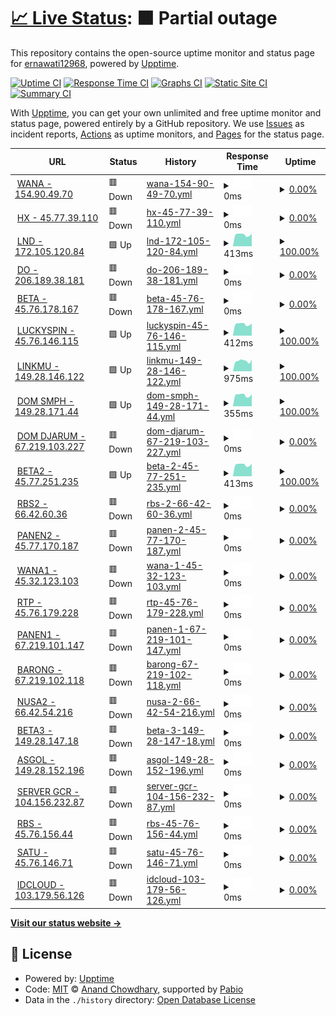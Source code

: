 # [📈 Live Status](https://page.ezshopnet.com.hk): <!--live status--> **🟧 Partial outage**

This repository contains the open-source uptime monitor and status page for [ernawati12968](https://page.ezshopnet.com.hk), powered by [Upptime](https://github.com/upptime/upptime).

[![Uptime CI](https://github.com/ernawati12968/uptime/workflows/Uptime%20CI/badge.svg)](https://github.com/ernawati12968/uptime/actions?query=workflow%3A%22Uptime+CI%22)
[![Response Time CI](https://github.com/ernawati12968/uptime/workflows/Response%20Time%20CI/badge.svg)](https://github.com/ernawati12968/uptime/actions?query=workflow%3A%22Response+Time+CI%22)
[![Graphs CI](https://github.com/ernawati12968/uptime/workflows/Graphs%20CI/badge.svg)](https://github.com/ernawati12968/uptime/actions?query=workflow%3A%22Graphs+CI%22)
[![Static Site CI](https://github.com/ernawati12968/uptime/workflows/Static%20Site%20CI/badge.svg)](https://github.com/ernawati12968/uptime/actions?query=workflow%3A%22Static+Site+CI%22)
[![Summary CI](https://github.com/ernawati12968/uptime/workflows/Summary%20CI/badge.svg)](https://github.com/ernawati12968/uptime/actions?query=workflow%3A%22Summary+CI%22)

With [Upptime](https://upptime.js.org), you can get your own unlimited and free uptime monitor and status page, powered entirely by a GitHub repository. We use [Issues](https://github.com/ernawati12968/uptime/issues) as incident reports, [Actions](https://github.com/ernawati12968/uptime/actions) as uptime monitors, and [Pages](https://page.ezshopnet.com.hk) for the status page.

<!--start: status pages-->
<!-- This summary is generated by Upptime (https://github.com/upptime/upptime) -->
<!-- Do not edit this manually, your changes will be overwritten -->
<!-- prettier-ignore -->
| URL | Status | History | Response Time | Uptime |
| --- | ------ | ------- | ------------- | ------ |
| <img alt="" src="https://icons.duckduckgo.com/ip3/154.90.49.70.ico" height="13"> [WANA - 154.90.49.70](https://154.90.49.70) | 🟥 Down | [wana-154-90-49-70.yml](https://github.com/ernawati12968/uptime/commits/HEAD/history/wana-154-90-49-70.yml) | <details><summary><img alt="Response time graph" src="./graphs/wana-154-90-49-70/response-time-week.png" height="20"> 0ms</summary><br><a href="https://check.ezshopnet.com.hk/history/wana-154-90-49-70"><img alt="Response time 0" src="https://img.shields.io/endpoint?url=https%3A%2F%2Fraw.githubusercontent.com%2Fernawati12968%2Fuptime%2FHEAD%2Fapi%2Fwana-154-90-49-70%2Fresponse-time.json"></a><br><a href="https://check.ezshopnet.com.hk/history/wana-154-90-49-70"><img alt="24-hour response time 0" src="https://img.shields.io/endpoint?url=https%3A%2F%2Fraw.githubusercontent.com%2Fernawati12968%2Fuptime%2FHEAD%2Fapi%2Fwana-154-90-49-70%2Fresponse-time-day.json"></a><br><a href="https://check.ezshopnet.com.hk/history/wana-154-90-49-70"><img alt="7-day response time 0" src="https://img.shields.io/endpoint?url=https%3A%2F%2Fraw.githubusercontent.com%2Fernawati12968%2Fuptime%2FHEAD%2Fapi%2Fwana-154-90-49-70%2Fresponse-time-week.json"></a><br><a href="https://check.ezshopnet.com.hk/history/wana-154-90-49-70"><img alt="30-day response time 0" src="https://img.shields.io/endpoint?url=https%3A%2F%2Fraw.githubusercontent.com%2Fernawati12968%2Fuptime%2FHEAD%2Fapi%2Fwana-154-90-49-70%2Fresponse-time-month.json"></a><br><a href="https://check.ezshopnet.com.hk/history/wana-154-90-49-70"><img alt="1-year response time 0" src="https://img.shields.io/endpoint?url=https%3A%2F%2Fraw.githubusercontent.com%2Fernawati12968%2Fuptime%2FHEAD%2Fapi%2Fwana-154-90-49-70%2Fresponse-time-year.json"></a></details> | <details><summary><a href="https://check.ezshopnet.com.hk/history/wana-154-90-49-70">0.00%</a></summary><a href="https://check.ezshopnet.com.hk/history/wana-154-90-49-70"><img alt="All-time uptime 0.00%" src="https://img.shields.io/endpoint?url=https%3A%2F%2Fraw.githubusercontent.com%2Fernawati12968%2Fuptime%2FHEAD%2Fapi%2Fwana-154-90-49-70%2Fuptime.json"></a><br><a href="https://check.ezshopnet.com.hk/history/wana-154-90-49-70"><img alt="24-hour uptime 0.00%" src="https://img.shields.io/endpoint?url=https%3A%2F%2Fraw.githubusercontent.com%2Fernawati12968%2Fuptime%2FHEAD%2Fapi%2Fwana-154-90-49-70%2Fuptime-day.json"></a><br><a href="https://check.ezshopnet.com.hk/history/wana-154-90-49-70"><img alt="7-day uptime 0.00%" src="https://img.shields.io/endpoint?url=https%3A%2F%2Fraw.githubusercontent.com%2Fernawati12968%2Fuptime%2FHEAD%2Fapi%2Fwana-154-90-49-70%2Fuptime-week.json"></a><br><a href="https://check.ezshopnet.com.hk/history/wana-154-90-49-70"><img alt="30-day uptime 0.00%" src="https://img.shields.io/endpoint?url=https%3A%2F%2Fraw.githubusercontent.com%2Fernawati12968%2Fuptime%2FHEAD%2Fapi%2Fwana-154-90-49-70%2Fuptime-month.json"></a><br><a href="https://check.ezshopnet.com.hk/history/wana-154-90-49-70"><img alt="1-year uptime 0.00%" src="https://img.shields.io/endpoint?url=https%3A%2F%2Fraw.githubusercontent.com%2Fernawati12968%2Fuptime%2FHEAD%2Fapi%2Fwana-154-90-49-70%2Fuptime-year.json"></a></details>
| <img alt="" src="https://icons.duckduckgo.com/ip3/45.77.39.110.ico" height="13"> [HX - 45.77.39.110](https://45.77.39.110) | 🟥 Down | [hx-45-77-39-110.yml](https://github.com/ernawati12968/uptime/commits/HEAD/history/hx-45-77-39-110.yml) | <details><summary><img alt="Response time graph" src="./graphs/hx-45-77-39-110/response-time-week.png" height="20"> 0ms</summary><br><a href="https://check.ezshopnet.com.hk/history/hx-45-77-39-110"><img alt="Response time 0" src="https://img.shields.io/endpoint?url=https%3A%2F%2Fraw.githubusercontent.com%2Fernawati12968%2Fuptime%2FHEAD%2Fapi%2Fhx-45-77-39-110%2Fresponse-time.json"></a><br><a href="https://check.ezshopnet.com.hk/history/hx-45-77-39-110"><img alt="24-hour response time 0" src="https://img.shields.io/endpoint?url=https%3A%2F%2Fraw.githubusercontent.com%2Fernawati12968%2Fuptime%2FHEAD%2Fapi%2Fhx-45-77-39-110%2Fresponse-time-day.json"></a><br><a href="https://check.ezshopnet.com.hk/history/hx-45-77-39-110"><img alt="7-day response time 0" src="https://img.shields.io/endpoint?url=https%3A%2F%2Fraw.githubusercontent.com%2Fernawati12968%2Fuptime%2FHEAD%2Fapi%2Fhx-45-77-39-110%2Fresponse-time-week.json"></a><br><a href="https://check.ezshopnet.com.hk/history/hx-45-77-39-110"><img alt="30-day response time 0" src="https://img.shields.io/endpoint?url=https%3A%2F%2Fraw.githubusercontent.com%2Fernawati12968%2Fuptime%2FHEAD%2Fapi%2Fhx-45-77-39-110%2Fresponse-time-month.json"></a><br><a href="https://check.ezshopnet.com.hk/history/hx-45-77-39-110"><img alt="1-year response time 0" src="https://img.shields.io/endpoint?url=https%3A%2F%2Fraw.githubusercontent.com%2Fernawati12968%2Fuptime%2FHEAD%2Fapi%2Fhx-45-77-39-110%2Fresponse-time-year.json"></a></details> | <details><summary><a href="https://check.ezshopnet.com.hk/history/hx-45-77-39-110">0.00%</a></summary><a href="https://check.ezshopnet.com.hk/history/hx-45-77-39-110"><img alt="All-time uptime 0.00%" src="https://img.shields.io/endpoint?url=https%3A%2F%2Fraw.githubusercontent.com%2Fernawati12968%2Fuptime%2FHEAD%2Fapi%2Fhx-45-77-39-110%2Fuptime.json"></a><br><a href="https://check.ezshopnet.com.hk/history/hx-45-77-39-110"><img alt="24-hour uptime 0.00%" src="https://img.shields.io/endpoint?url=https%3A%2F%2Fraw.githubusercontent.com%2Fernawati12968%2Fuptime%2FHEAD%2Fapi%2Fhx-45-77-39-110%2Fuptime-day.json"></a><br><a href="https://check.ezshopnet.com.hk/history/hx-45-77-39-110"><img alt="7-day uptime 0.00%" src="https://img.shields.io/endpoint?url=https%3A%2F%2Fraw.githubusercontent.com%2Fernawati12968%2Fuptime%2FHEAD%2Fapi%2Fhx-45-77-39-110%2Fuptime-week.json"></a><br><a href="https://check.ezshopnet.com.hk/history/hx-45-77-39-110"><img alt="30-day uptime 0.00%" src="https://img.shields.io/endpoint?url=https%3A%2F%2Fraw.githubusercontent.com%2Fernawati12968%2Fuptime%2FHEAD%2Fapi%2Fhx-45-77-39-110%2Fuptime-month.json"></a><br><a href="https://check.ezshopnet.com.hk/history/hx-45-77-39-110"><img alt="1-year uptime 0.00%" src="https://img.shields.io/endpoint?url=https%3A%2F%2Fraw.githubusercontent.com%2Fernawati12968%2Fuptime%2FHEAD%2Fapi%2Fhx-45-77-39-110%2Fuptime-year.json"></a></details>
| <img alt="" src="https://icons.duckduckgo.com/ip3/172.105.120.84.ico" height="13"> [LND - 172.105.120.84](http://172.105.120.84) | 🟩 Up | [lnd-172-105-120-84.yml](https://github.com/ernawati12968/uptime/commits/HEAD/history/lnd-172-105-120-84.yml) | <details><summary><img alt="Response time graph" src="./graphs/lnd-172-105-120-84/response-time-week.png" height="20"> 413ms</summary><br><a href="https://check.ezshopnet.com.hk/history/lnd-172-105-120-84"><img alt="Response time 403" src="https://img.shields.io/endpoint?url=https%3A%2F%2Fraw.githubusercontent.com%2Fernawati12968%2Fuptime%2FHEAD%2Fapi%2Flnd-172-105-120-84%2Fresponse-time.json"></a><br><a href="https://check.ezshopnet.com.hk/history/lnd-172-105-120-84"><img alt="24-hour response time 445" src="https://img.shields.io/endpoint?url=https%3A%2F%2Fraw.githubusercontent.com%2Fernawati12968%2Fuptime%2FHEAD%2Fapi%2Flnd-172-105-120-84%2Fresponse-time-day.json"></a><br><a href="https://check.ezshopnet.com.hk/history/lnd-172-105-120-84"><img alt="7-day response time 413" src="https://img.shields.io/endpoint?url=https%3A%2F%2Fraw.githubusercontent.com%2Fernawati12968%2Fuptime%2FHEAD%2Fapi%2Flnd-172-105-120-84%2Fresponse-time-week.json"></a><br><a href="https://check.ezshopnet.com.hk/history/lnd-172-105-120-84"><img alt="30-day response time 403" src="https://img.shields.io/endpoint?url=https%3A%2F%2Fraw.githubusercontent.com%2Fernawati12968%2Fuptime%2FHEAD%2Fapi%2Flnd-172-105-120-84%2Fresponse-time-month.json"></a><br><a href="https://check.ezshopnet.com.hk/history/lnd-172-105-120-84"><img alt="1-year response time 403" src="https://img.shields.io/endpoint?url=https%3A%2F%2Fraw.githubusercontent.com%2Fernawati12968%2Fuptime%2FHEAD%2Fapi%2Flnd-172-105-120-84%2Fresponse-time-year.json"></a></details> | <details><summary><a href="https://check.ezshopnet.com.hk/history/lnd-172-105-120-84">100.00%</a></summary><a href="https://check.ezshopnet.com.hk/history/lnd-172-105-120-84"><img alt="All-time uptime 100.00%" src="https://img.shields.io/endpoint?url=https%3A%2F%2Fraw.githubusercontent.com%2Fernawati12968%2Fuptime%2FHEAD%2Fapi%2Flnd-172-105-120-84%2Fuptime.json"></a><br><a href="https://check.ezshopnet.com.hk/history/lnd-172-105-120-84"><img alt="24-hour uptime 100.00%" src="https://img.shields.io/endpoint?url=https%3A%2F%2Fraw.githubusercontent.com%2Fernawati12968%2Fuptime%2FHEAD%2Fapi%2Flnd-172-105-120-84%2Fuptime-day.json"></a><br><a href="https://check.ezshopnet.com.hk/history/lnd-172-105-120-84"><img alt="7-day uptime 100.00%" src="https://img.shields.io/endpoint?url=https%3A%2F%2Fraw.githubusercontent.com%2Fernawati12968%2Fuptime%2FHEAD%2Fapi%2Flnd-172-105-120-84%2Fuptime-week.json"></a><br><a href="https://check.ezshopnet.com.hk/history/lnd-172-105-120-84"><img alt="30-day uptime 100.00%" src="https://img.shields.io/endpoint?url=https%3A%2F%2Fraw.githubusercontent.com%2Fernawati12968%2Fuptime%2FHEAD%2Fapi%2Flnd-172-105-120-84%2Fuptime-month.json"></a><br><a href="https://check.ezshopnet.com.hk/history/lnd-172-105-120-84"><img alt="1-year uptime 100.00%" src="https://img.shields.io/endpoint?url=https%3A%2F%2Fraw.githubusercontent.com%2Fernawati12968%2Fuptime%2FHEAD%2Fapi%2Flnd-172-105-120-84%2Fuptime-year.json"></a></details>
| <img alt="" src="https://icons.duckduckgo.com/ip3/206.189.38.181.ico" height="13"> [DO - 206.189.38.181](http://206.189.38.181) | 🟥 Down | [do-206-189-38-181.yml](https://github.com/ernawati12968/uptime/commits/HEAD/history/do-206-189-38-181.yml) | <details><summary><img alt="Response time graph" src="./graphs/do-206-189-38-181/response-time-week.png" height="20"> 0ms</summary><br><a href="https://check.ezshopnet.com.hk/history/do-206-189-38-181"><img alt="Response time 0" src="https://img.shields.io/endpoint?url=https%3A%2F%2Fraw.githubusercontent.com%2Fernawati12968%2Fuptime%2FHEAD%2Fapi%2Fdo-206-189-38-181%2Fresponse-time.json"></a><br><a href="https://check.ezshopnet.com.hk/history/do-206-189-38-181"><img alt="24-hour response time 0" src="https://img.shields.io/endpoint?url=https%3A%2F%2Fraw.githubusercontent.com%2Fernawati12968%2Fuptime%2FHEAD%2Fapi%2Fdo-206-189-38-181%2Fresponse-time-day.json"></a><br><a href="https://check.ezshopnet.com.hk/history/do-206-189-38-181"><img alt="7-day response time 0" src="https://img.shields.io/endpoint?url=https%3A%2F%2Fraw.githubusercontent.com%2Fernawati12968%2Fuptime%2FHEAD%2Fapi%2Fdo-206-189-38-181%2Fresponse-time-week.json"></a><br><a href="https://check.ezshopnet.com.hk/history/do-206-189-38-181"><img alt="30-day response time 0" src="https://img.shields.io/endpoint?url=https%3A%2F%2Fraw.githubusercontent.com%2Fernawati12968%2Fuptime%2FHEAD%2Fapi%2Fdo-206-189-38-181%2Fresponse-time-month.json"></a><br><a href="https://check.ezshopnet.com.hk/history/do-206-189-38-181"><img alt="1-year response time 0" src="https://img.shields.io/endpoint?url=https%3A%2F%2Fraw.githubusercontent.com%2Fernawati12968%2Fuptime%2FHEAD%2Fapi%2Fdo-206-189-38-181%2Fresponse-time-year.json"></a></details> | <details><summary><a href="https://check.ezshopnet.com.hk/history/do-206-189-38-181">0.00%</a></summary><a href="https://check.ezshopnet.com.hk/history/do-206-189-38-181"><img alt="All-time uptime 0.00%" src="https://img.shields.io/endpoint?url=https%3A%2F%2Fraw.githubusercontent.com%2Fernawati12968%2Fuptime%2FHEAD%2Fapi%2Fdo-206-189-38-181%2Fuptime.json"></a><br><a href="https://check.ezshopnet.com.hk/history/do-206-189-38-181"><img alt="24-hour uptime 0.00%" src="https://img.shields.io/endpoint?url=https%3A%2F%2Fraw.githubusercontent.com%2Fernawati12968%2Fuptime%2FHEAD%2Fapi%2Fdo-206-189-38-181%2Fuptime-day.json"></a><br><a href="https://check.ezshopnet.com.hk/history/do-206-189-38-181"><img alt="7-day uptime 0.00%" src="https://img.shields.io/endpoint?url=https%3A%2F%2Fraw.githubusercontent.com%2Fernawati12968%2Fuptime%2FHEAD%2Fapi%2Fdo-206-189-38-181%2Fuptime-week.json"></a><br><a href="https://check.ezshopnet.com.hk/history/do-206-189-38-181"><img alt="30-day uptime 0.00%" src="https://img.shields.io/endpoint?url=https%3A%2F%2Fraw.githubusercontent.com%2Fernawati12968%2Fuptime%2FHEAD%2Fapi%2Fdo-206-189-38-181%2Fuptime-month.json"></a><br><a href="https://check.ezshopnet.com.hk/history/do-206-189-38-181"><img alt="1-year uptime 0.00%" src="https://img.shields.io/endpoint?url=https%3A%2F%2Fraw.githubusercontent.com%2Fernawati12968%2Fuptime%2FHEAD%2Fapi%2Fdo-206-189-38-181%2Fuptime-year.json"></a></details>
| <img alt="" src="https://icons.duckduckgo.com/ip3/45.76.178.167.ico" height="13"> [BETA - 45.76.178.167](https://45.76.178.167) | 🟥 Down | [beta-45-76-178-167.yml](https://github.com/ernawati12968/uptime/commits/HEAD/history/beta-45-76-178-167.yml) | <details><summary><img alt="Response time graph" src="./graphs/beta-45-76-178-167/response-time-week.png" height="20"> 0ms</summary><br><a href="https://check.ezshopnet.com.hk/history/beta-45-76-178-167"><img alt="Response time 0" src="https://img.shields.io/endpoint?url=https%3A%2F%2Fraw.githubusercontent.com%2Fernawati12968%2Fuptime%2FHEAD%2Fapi%2Fbeta-45-76-178-167%2Fresponse-time.json"></a><br><a href="https://check.ezshopnet.com.hk/history/beta-45-76-178-167"><img alt="24-hour response time 0" src="https://img.shields.io/endpoint?url=https%3A%2F%2Fraw.githubusercontent.com%2Fernawati12968%2Fuptime%2FHEAD%2Fapi%2Fbeta-45-76-178-167%2Fresponse-time-day.json"></a><br><a href="https://check.ezshopnet.com.hk/history/beta-45-76-178-167"><img alt="7-day response time 0" src="https://img.shields.io/endpoint?url=https%3A%2F%2Fraw.githubusercontent.com%2Fernawati12968%2Fuptime%2FHEAD%2Fapi%2Fbeta-45-76-178-167%2Fresponse-time-week.json"></a><br><a href="https://check.ezshopnet.com.hk/history/beta-45-76-178-167"><img alt="30-day response time 0" src="https://img.shields.io/endpoint?url=https%3A%2F%2Fraw.githubusercontent.com%2Fernawati12968%2Fuptime%2FHEAD%2Fapi%2Fbeta-45-76-178-167%2Fresponse-time-month.json"></a><br><a href="https://check.ezshopnet.com.hk/history/beta-45-76-178-167"><img alt="1-year response time 0" src="https://img.shields.io/endpoint?url=https%3A%2F%2Fraw.githubusercontent.com%2Fernawati12968%2Fuptime%2FHEAD%2Fapi%2Fbeta-45-76-178-167%2Fresponse-time-year.json"></a></details> | <details><summary><a href="https://check.ezshopnet.com.hk/history/beta-45-76-178-167">0.00%</a></summary><a href="https://check.ezshopnet.com.hk/history/beta-45-76-178-167"><img alt="All-time uptime 0.00%" src="https://img.shields.io/endpoint?url=https%3A%2F%2Fraw.githubusercontent.com%2Fernawati12968%2Fuptime%2FHEAD%2Fapi%2Fbeta-45-76-178-167%2Fuptime.json"></a><br><a href="https://check.ezshopnet.com.hk/history/beta-45-76-178-167"><img alt="24-hour uptime 0.00%" src="https://img.shields.io/endpoint?url=https%3A%2F%2Fraw.githubusercontent.com%2Fernawati12968%2Fuptime%2FHEAD%2Fapi%2Fbeta-45-76-178-167%2Fuptime-day.json"></a><br><a href="https://check.ezshopnet.com.hk/history/beta-45-76-178-167"><img alt="7-day uptime 0.00%" src="https://img.shields.io/endpoint?url=https%3A%2F%2Fraw.githubusercontent.com%2Fernawati12968%2Fuptime%2FHEAD%2Fapi%2Fbeta-45-76-178-167%2Fuptime-week.json"></a><br><a href="https://check.ezshopnet.com.hk/history/beta-45-76-178-167"><img alt="30-day uptime 0.00%" src="https://img.shields.io/endpoint?url=https%3A%2F%2Fraw.githubusercontent.com%2Fernawati12968%2Fuptime%2FHEAD%2Fapi%2Fbeta-45-76-178-167%2Fuptime-month.json"></a><br><a href="https://check.ezshopnet.com.hk/history/beta-45-76-178-167"><img alt="1-year uptime 0.00%" src="https://img.shields.io/endpoint?url=https%3A%2F%2Fraw.githubusercontent.com%2Fernawati12968%2Fuptime%2FHEAD%2Fapi%2Fbeta-45-76-178-167%2Fuptime-year.json"></a></details>
| <img alt="" src="https://icons.duckduckgo.com/ip3/45.76.146.115.ico" height="13"> [LUCKYSPIN - 45.76.146.115](http://45.76.146.115) | 🟩 Up | [luckyspin-45-76-146-115.yml](https://github.com/ernawati12968/uptime/commits/HEAD/history/luckyspin-45-76-146-115.yml) | <details><summary><img alt="Response time graph" src="./graphs/luckyspin-45-76-146-115/response-time-week.png" height="20"> 412ms</summary><br><a href="https://check.ezshopnet.com.hk/history/luckyspin-45-76-146-115"><img alt="Response time 400" src="https://img.shields.io/endpoint?url=https%3A%2F%2Fraw.githubusercontent.com%2Fernawati12968%2Fuptime%2FHEAD%2Fapi%2Fluckyspin-45-76-146-115%2Fresponse-time.json"></a><br><a href="https://check.ezshopnet.com.hk/history/luckyspin-45-76-146-115"><img alt="24-hour response time 436" src="https://img.shields.io/endpoint?url=https%3A%2F%2Fraw.githubusercontent.com%2Fernawati12968%2Fuptime%2FHEAD%2Fapi%2Fluckyspin-45-76-146-115%2Fresponse-time-day.json"></a><br><a href="https://check.ezshopnet.com.hk/history/luckyspin-45-76-146-115"><img alt="7-day response time 412" src="https://img.shields.io/endpoint?url=https%3A%2F%2Fraw.githubusercontent.com%2Fernawati12968%2Fuptime%2FHEAD%2Fapi%2Fluckyspin-45-76-146-115%2Fresponse-time-week.json"></a><br><a href="https://check.ezshopnet.com.hk/history/luckyspin-45-76-146-115"><img alt="30-day response time 400" src="https://img.shields.io/endpoint?url=https%3A%2F%2Fraw.githubusercontent.com%2Fernawati12968%2Fuptime%2FHEAD%2Fapi%2Fluckyspin-45-76-146-115%2Fresponse-time-month.json"></a><br><a href="https://check.ezshopnet.com.hk/history/luckyspin-45-76-146-115"><img alt="1-year response time 400" src="https://img.shields.io/endpoint?url=https%3A%2F%2Fraw.githubusercontent.com%2Fernawati12968%2Fuptime%2FHEAD%2Fapi%2Fluckyspin-45-76-146-115%2Fresponse-time-year.json"></a></details> | <details><summary><a href="https://check.ezshopnet.com.hk/history/luckyspin-45-76-146-115">100.00%</a></summary><a href="https://check.ezshopnet.com.hk/history/luckyspin-45-76-146-115"><img alt="All-time uptime 100.00%" src="https://img.shields.io/endpoint?url=https%3A%2F%2Fraw.githubusercontent.com%2Fernawati12968%2Fuptime%2FHEAD%2Fapi%2Fluckyspin-45-76-146-115%2Fuptime.json"></a><br><a href="https://check.ezshopnet.com.hk/history/luckyspin-45-76-146-115"><img alt="24-hour uptime 100.00%" src="https://img.shields.io/endpoint?url=https%3A%2F%2Fraw.githubusercontent.com%2Fernawati12968%2Fuptime%2FHEAD%2Fapi%2Fluckyspin-45-76-146-115%2Fuptime-day.json"></a><br><a href="https://check.ezshopnet.com.hk/history/luckyspin-45-76-146-115"><img alt="7-day uptime 100.00%" src="https://img.shields.io/endpoint?url=https%3A%2F%2Fraw.githubusercontent.com%2Fernawati12968%2Fuptime%2FHEAD%2Fapi%2Fluckyspin-45-76-146-115%2Fuptime-week.json"></a><br><a href="https://check.ezshopnet.com.hk/history/luckyspin-45-76-146-115"><img alt="30-day uptime 100.00%" src="https://img.shields.io/endpoint?url=https%3A%2F%2Fraw.githubusercontent.com%2Fernawati12968%2Fuptime%2FHEAD%2Fapi%2Fluckyspin-45-76-146-115%2Fuptime-month.json"></a><br><a href="https://check.ezshopnet.com.hk/history/luckyspin-45-76-146-115"><img alt="1-year uptime 100.00%" src="https://img.shields.io/endpoint?url=https%3A%2F%2Fraw.githubusercontent.com%2Fernawati12968%2Fuptime%2FHEAD%2Fapi%2Fluckyspin-45-76-146-115%2Fuptime-year.json"></a></details>
| <img alt="" src="https://icons.duckduckgo.com/ip3/linkmu.cyou.ico" height="13"> [LINKMU - 149.28.146.122](https://linkmu.cyou) | 🟩 Up | [linkmu-149-28-146-122.yml](https://github.com/ernawati12968/uptime/commits/HEAD/history/linkmu-149-28-146-122.yml) | <details><summary><img alt="Response time graph" src="./graphs/linkmu-149-28-146-122/response-time-week.png" height="20"> 975ms</summary><br><a href="https://check.ezshopnet.com.hk/history/linkmu-149-28-146-122"><img alt="Response time 936" src="https://img.shields.io/endpoint?url=https%3A%2F%2Fraw.githubusercontent.com%2Fernawati12968%2Fuptime%2FHEAD%2Fapi%2Flinkmu-149-28-146-122%2Fresponse-time.json"></a><br><a href="https://check.ezshopnet.com.hk/history/linkmu-149-28-146-122"><img alt="24-hour response time 1094" src="https://img.shields.io/endpoint?url=https%3A%2F%2Fraw.githubusercontent.com%2Fernawati12968%2Fuptime%2FHEAD%2Fapi%2Flinkmu-149-28-146-122%2Fresponse-time-day.json"></a><br><a href="https://check.ezshopnet.com.hk/history/linkmu-149-28-146-122"><img alt="7-day response time 975" src="https://img.shields.io/endpoint?url=https%3A%2F%2Fraw.githubusercontent.com%2Fernawati12968%2Fuptime%2FHEAD%2Fapi%2Flinkmu-149-28-146-122%2Fresponse-time-week.json"></a><br><a href="https://check.ezshopnet.com.hk/history/linkmu-149-28-146-122"><img alt="30-day response time 936" src="https://img.shields.io/endpoint?url=https%3A%2F%2Fraw.githubusercontent.com%2Fernawati12968%2Fuptime%2FHEAD%2Fapi%2Flinkmu-149-28-146-122%2Fresponse-time-month.json"></a><br><a href="https://check.ezshopnet.com.hk/history/linkmu-149-28-146-122"><img alt="1-year response time 936" src="https://img.shields.io/endpoint?url=https%3A%2F%2Fraw.githubusercontent.com%2Fernawati12968%2Fuptime%2FHEAD%2Fapi%2Flinkmu-149-28-146-122%2Fresponse-time-year.json"></a></details> | <details><summary><a href="https://check.ezshopnet.com.hk/history/linkmu-149-28-146-122">100.00%</a></summary><a href="https://check.ezshopnet.com.hk/history/linkmu-149-28-146-122"><img alt="All-time uptime 100.00%" src="https://img.shields.io/endpoint?url=https%3A%2F%2Fraw.githubusercontent.com%2Fernawati12968%2Fuptime%2FHEAD%2Fapi%2Flinkmu-149-28-146-122%2Fuptime.json"></a><br><a href="https://check.ezshopnet.com.hk/history/linkmu-149-28-146-122"><img alt="24-hour uptime 100.00%" src="https://img.shields.io/endpoint?url=https%3A%2F%2Fraw.githubusercontent.com%2Fernawati12968%2Fuptime%2FHEAD%2Fapi%2Flinkmu-149-28-146-122%2Fuptime-day.json"></a><br><a href="https://check.ezshopnet.com.hk/history/linkmu-149-28-146-122"><img alt="7-day uptime 100.00%" src="https://img.shields.io/endpoint?url=https%3A%2F%2Fraw.githubusercontent.com%2Fernawati12968%2Fuptime%2FHEAD%2Fapi%2Flinkmu-149-28-146-122%2Fuptime-week.json"></a><br><a href="https://check.ezshopnet.com.hk/history/linkmu-149-28-146-122"><img alt="30-day uptime 100.00%" src="https://img.shields.io/endpoint?url=https%3A%2F%2Fraw.githubusercontent.com%2Fernawati12968%2Fuptime%2FHEAD%2Fapi%2Flinkmu-149-28-146-122%2Fuptime-month.json"></a><br><a href="https://check.ezshopnet.com.hk/history/linkmu-149-28-146-122"><img alt="1-year uptime 100.00%" src="https://img.shields.io/endpoint?url=https%3A%2F%2Fraw.githubusercontent.com%2Fernawati12968%2Fuptime%2FHEAD%2Fapi%2Flinkmu-149-28-146-122%2Fuptime-year.json"></a></details>
| <img alt="" src="https://icons.duckduckgo.com/ip3/149.28.171.44.ico" height="13"> [DOM SMPH - 149.28.171.44](http://149.28.171.44) | 🟩 Up | [dom-smph-149-28-171-44.yml](https://github.com/ernawati12968/uptime/commits/HEAD/history/dom-smph-149-28-171-44.yml) | <details><summary><img alt="Response time graph" src="./graphs/dom-smph-149-28-171-44/response-time-week.png" height="20"> 355ms</summary><br><a href="https://check.ezshopnet.com.hk/history/dom-smph-149-28-171-44"><img alt="Response time 344" src="https://img.shields.io/endpoint?url=https%3A%2F%2Fraw.githubusercontent.com%2Fernawati12968%2Fuptime%2FHEAD%2Fapi%2Fdom-smph-149-28-171-44%2Fresponse-time.json"></a><br><a href="https://check.ezshopnet.com.hk/history/dom-smph-149-28-171-44"><img alt="24-hour response time 380" src="https://img.shields.io/endpoint?url=https%3A%2F%2Fraw.githubusercontent.com%2Fernawati12968%2Fuptime%2FHEAD%2Fapi%2Fdom-smph-149-28-171-44%2Fresponse-time-day.json"></a><br><a href="https://check.ezshopnet.com.hk/history/dom-smph-149-28-171-44"><img alt="7-day response time 355" src="https://img.shields.io/endpoint?url=https%3A%2F%2Fraw.githubusercontent.com%2Fernawati12968%2Fuptime%2FHEAD%2Fapi%2Fdom-smph-149-28-171-44%2Fresponse-time-week.json"></a><br><a href="https://check.ezshopnet.com.hk/history/dom-smph-149-28-171-44"><img alt="30-day response time 344" src="https://img.shields.io/endpoint?url=https%3A%2F%2Fraw.githubusercontent.com%2Fernawati12968%2Fuptime%2FHEAD%2Fapi%2Fdom-smph-149-28-171-44%2Fresponse-time-month.json"></a><br><a href="https://check.ezshopnet.com.hk/history/dom-smph-149-28-171-44"><img alt="1-year response time 344" src="https://img.shields.io/endpoint?url=https%3A%2F%2Fraw.githubusercontent.com%2Fernawati12968%2Fuptime%2FHEAD%2Fapi%2Fdom-smph-149-28-171-44%2Fresponse-time-year.json"></a></details> | <details><summary><a href="https://check.ezshopnet.com.hk/history/dom-smph-149-28-171-44">100.00%</a></summary><a href="https://check.ezshopnet.com.hk/history/dom-smph-149-28-171-44"><img alt="All-time uptime 100.00%" src="https://img.shields.io/endpoint?url=https%3A%2F%2Fraw.githubusercontent.com%2Fernawati12968%2Fuptime%2FHEAD%2Fapi%2Fdom-smph-149-28-171-44%2Fuptime.json"></a><br><a href="https://check.ezshopnet.com.hk/history/dom-smph-149-28-171-44"><img alt="24-hour uptime 100.00%" src="https://img.shields.io/endpoint?url=https%3A%2F%2Fraw.githubusercontent.com%2Fernawati12968%2Fuptime%2FHEAD%2Fapi%2Fdom-smph-149-28-171-44%2Fuptime-day.json"></a><br><a href="https://check.ezshopnet.com.hk/history/dom-smph-149-28-171-44"><img alt="7-day uptime 100.00%" src="https://img.shields.io/endpoint?url=https%3A%2F%2Fraw.githubusercontent.com%2Fernawati12968%2Fuptime%2FHEAD%2Fapi%2Fdom-smph-149-28-171-44%2Fuptime-week.json"></a><br><a href="https://check.ezshopnet.com.hk/history/dom-smph-149-28-171-44"><img alt="30-day uptime 100.00%" src="https://img.shields.io/endpoint?url=https%3A%2F%2Fraw.githubusercontent.com%2Fernawati12968%2Fuptime%2FHEAD%2Fapi%2Fdom-smph-149-28-171-44%2Fuptime-month.json"></a><br><a href="https://check.ezshopnet.com.hk/history/dom-smph-149-28-171-44"><img alt="1-year uptime 100.00%" src="https://img.shields.io/endpoint?url=https%3A%2F%2Fraw.githubusercontent.com%2Fernawati12968%2Fuptime%2FHEAD%2Fapi%2Fdom-smph-149-28-171-44%2Fuptime-year.json"></a></details>
| <img alt="" src="https://icons.duckduckgo.com/ip3/67.219.103.227.ico" height="13"> [DOM DJARUM - 67.219.103.227](https://67.219.103.227) | 🟥 Down | [dom-djarum-67-219-103-227.yml](https://github.com/ernawati12968/uptime/commits/HEAD/history/dom-djarum-67-219-103-227.yml) | <details><summary><img alt="Response time graph" src="./graphs/dom-djarum-67-219-103-227/response-time-week.png" height="20"> 0ms</summary><br><a href="https://check.ezshopnet.com.hk/history/dom-djarum-67-219-103-227"><img alt="Response time 0" src="https://img.shields.io/endpoint?url=https%3A%2F%2Fraw.githubusercontent.com%2Fernawati12968%2Fuptime%2FHEAD%2Fapi%2Fdom-djarum-67-219-103-227%2Fresponse-time.json"></a><br><a href="https://check.ezshopnet.com.hk/history/dom-djarum-67-219-103-227"><img alt="24-hour response time 0" src="https://img.shields.io/endpoint?url=https%3A%2F%2Fraw.githubusercontent.com%2Fernawati12968%2Fuptime%2FHEAD%2Fapi%2Fdom-djarum-67-219-103-227%2Fresponse-time-day.json"></a><br><a href="https://check.ezshopnet.com.hk/history/dom-djarum-67-219-103-227"><img alt="7-day response time 0" src="https://img.shields.io/endpoint?url=https%3A%2F%2Fraw.githubusercontent.com%2Fernawati12968%2Fuptime%2FHEAD%2Fapi%2Fdom-djarum-67-219-103-227%2Fresponse-time-week.json"></a><br><a href="https://check.ezshopnet.com.hk/history/dom-djarum-67-219-103-227"><img alt="30-day response time 0" src="https://img.shields.io/endpoint?url=https%3A%2F%2Fraw.githubusercontent.com%2Fernawati12968%2Fuptime%2FHEAD%2Fapi%2Fdom-djarum-67-219-103-227%2Fresponse-time-month.json"></a><br><a href="https://check.ezshopnet.com.hk/history/dom-djarum-67-219-103-227"><img alt="1-year response time 0" src="https://img.shields.io/endpoint?url=https%3A%2F%2Fraw.githubusercontent.com%2Fernawati12968%2Fuptime%2FHEAD%2Fapi%2Fdom-djarum-67-219-103-227%2Fresponse-time-year.json"></a></details> | <details><summary><a href="https://check.ezshopnet.com.hk/history/dom-djarum-67-219-103-227">0.00%</a></summary><a href="https://check.ezshopnet.com.hk/history/dom-djarum-67-219-103-227"><img alt="All-time uptime 0.00%" src="https://img.shields.io/endpoint?url=https%3A%2F%2Fraw.githubusercontent.com%2Fernawati12968%2Fuptime%2FHEAD%2Fapi%2Fdom-djarum-67-219-103-227%2Fuptime.json"></a><br><a href="https://check.ezshopnet.com.hk/history/dom-djarum-67-219-103-227"><img alt="24-hour uptime 0.00%" src="https://img.shields.io/endpoint?url=https%3A%2F%2Fraw.githubusercontent.com%2Fernawati12968%2Fuptime%2FHEAD%2Fapi%2Fdom-djarum-67-219-103-227%2Fuptime-day.json"></a><br><a href="https://check.ezshopnet.com.hk/history/dom-djarum-67-219-103-227"><img alt="7-day uptime 0.00%" src="https://img.shields.io/endpoint?url=https%3A%2F%2Fraw.githubusercontent.com%2Fernawati12968%2Fuptime%2FHEAD%2Fapi%2Fdom-djarum-67-219-103-227%2Fuptime-week.json"></a><br><a href="https://check.ezshopnet.com.hk/history/dom-djarum-67-219-103-227"><img alt="30-day uptime 0.00%" src="https://img.shields.io/endpoint?url=https%3A%2F%2Fraw.githubusercontent.com%2Fernawati12968%2Fuptime%2FHEAD%2Fapi%2Fdom-djarum-67-219-103-227%2Fuptime-month.json"></a><br><a href="https://check.ezshopnet.com.hk/history/dom-djarum-67-219-103-227"><img alt="1-year uptime 0.00%" src="https://img.shields.io/endpoint?url=https%3A%2F%2Fraw.githubusercontent.com%2Fernawati12968%2Fuptime%2FHEAD%2Fapi%2Fdom-djarum-67-219-103-227%2Fuptime-year.json"></a></details>
| <img alt="" src="https://icons.duckduckgo.com/ip3/45.77.251.235.ico" height="13"> [BETA2 - 45.77.251.235](http://45.77.251.235:303) | 🟩 Up | [beta-2-45-77-251-235.yml](https://github.com/ernawati12968/uptime/commits/HEAD/history/beta-2-45-77-251-235.yml) | <details><summary><img alt="Response time graph" src="./graphs/beta-2-45-77-251-235/response-time-week.png" height="20"> 413ms</summary><br><a href="https://check.ezshopnet.com.hk/history/beta-2-45-77-251-235"><img alt="Response time 403" src="https://img.shields.io/endpoint?url=https%3A%2F%2Fraw.githubusercontent.com%2Fernawati12968%2Fuptime%2FHEAD%2Fapi%2Fbeta-2-45-77-251-235%2Fresponse-time.json"></a><br><a href="https://check.ezshopnet.com.hk/history/beta-2-45-77-251-235"><img alt="24-hour response time 446" src="https://img.shields.io/endpoint?url=https%3A%2F%2Fraw.githubusercontent.com%2Fernawati12968%2Fuptime%2FHEAD%2Fapi%2Fbeta-2-45-77-251-235%2Fresponse-time-day.json"></a><br><a href="https://check.ezshopnet.com.hk/history/beta-2-45-77-251-235"><img alt="7-day response time 413" src="https://img.shields.io/endpoint?url=https%3A%2F%2Fraw.githubusercontent.com%2Fernawati12968%2Fuptime%2FHEAD%2Fapi%2Fbeta-2-45-77-251-235%2Fresponse-time-week.json"></a><br><a href="https://check.ezshopnet.com.hk/history/beta-2-45-77-251-235"><img alt="30-day response time 403" src="https://img.shields.io/endpoint?url=https%3A%2F%2Fraw.githubusercontent.com%2Fernawati12968%2Fuptime%2FHEAD%2Fapi%2Fbeta-2-45-77-251-235%2Fresponse-time-month.json"></a><br><a href="https://check.ezshopnet.com.hk/history/beta-2-45-77-251-235"><img alt="1-year response time 403" src="https://img.shields.io/endpoint?url=https%3A%2F%2Fraw.githubusercontent.com%2Fernawati12968%2Fuptime%2FHEAD%2Fapi%2Fbeta-2-45-77-251-235%2Fresponse-time-year.json"></a></details> | <details><summary><a href="https://check.ezshopnet.com.hk/history/beta-2-45-77-251-235">100.00%</a></summary><a href="https://check.ezshopnet.com.hk/history/beta-2-45-77-251-235"><img alt="All-time uptime 100.00%" src="https://img.shields.io/endpoint?url=https%3A%2F%2Fraw.githubusercontent.com%2Fernawati12968%2Fuptime%2FHEAD%2Fapi%2Fbeta-2-45-77-251-235%2Fuptime.json"></a><br><a href="https://check.ezshopnet.com.hk/history/beta-2-45-77-251-235"><img alt="24-hour uptime 100.00%" src="https://img.shields.io/endpoint?url=https%3A%2F%2Fraw.githubusercontent.com%2Fernawati12968%2Fuptime%2FHEAD%2Fapi%2Fbeta-2-45-77-251-235%2Fuptime-day.json"></a><br><a href="https://check.ezshopnet.com.hk/history/beta-2-45-77-251-235"><img alt="7-day uptime 100.00%" src="https://img.shields.io/endpoint?url=https%3A%2F%2Fraw.githubusercontent.com%2Fernawati12968%2Fuptime%2FHEAD%2Fapi%2Fbeta-2-45-77-251-235%2Fuptime-week.json"></a><br><a href="https://check.ezshopnet.com.hk/history/beta-2-45-77-251-235"><img alt="30-day uptime 100.00%" src="https://img.shields.io/endpoint?url=https%3A%2F%2Fraw.githubusercontent.com%2Fernawati12968%2Fuptime%2FHEAD%2Fapi%2Fbeta-2-45-77-251-235%2Fuptime-month.json"></a><br><a href="https://check.ezshopnet.com.hk/history/beta-2-45-77-251-235"><img alt="1-year uptime 100.00%" src="https://img.shields.io/endpoint?url=https%3A%2F%2Fraw.githubusercontent.com%2Fernawati12968%2Fuptime%2FHEAD%2Fapi%2Fbeta-2-45-77-251-235%2Fuptime-year.json"></a></details>
| <img alt="" src="https://icons.duckduckgo.com/ip3/66.42.60.36.ico" height="13"> [RBS2 - 66.42.60.36](https://66.42.60.36) | 🟥 Down | [rbs-2-66-42-60-36.yml](https://github.com/ernawati12968/uptime/commits/HEAD/history/rbs-2-66-42-60-36.yml) | <details><summary><img alt="Response time graph" src="./graphs/rbs-2-66-42-60-36/response-time-week.png" height="20"> 0ms</summary><br><a href="https://check.ezshopnet.com.hk/history/rbs-2-66-42-60-36"><img alt="Response time 0" src="https://img.shields.io/endpoint?url=https%3A%2F%2Fraw.githubusercontent.com%2Fernawati12968%2Fuptime%2FHEAD%2Fapi%2Frbs-2-66-42-60-36%2Fresponse-time.json"></a><br><a href="https://check.ezshopnet.com.hk/history/rbs-2-66-42-60-36"><img alt="24-hour response time 0" src="https://img.shields.io/endpoint?url=https%3A%2F%2Fraw.githubusercontent.com%2Fernawati12968%2Fuptime%2FHEAD%2Fapi%2Frbs-2-66-42-60-36%2Fresponse-time-day.json"></a><br><a href="https://check.ezshopnet.com.hk/history/rbs-2-66-42-60-36"><img alt="7-day response time 0" src="https://img.shields.io/endpoint?url=https%3A%2F%2Fraw.githubusercontent.com%2Fernawati12968%2Fuptime%2FHEAD%2Fapi%2Frbs-2-66-42-60-36%2Fresponse-time-week.json"></a><br><a href="https://check.ezshopnet.com.hk/history/rbs-2-66-42-60-36"><img alt="30-day response time 0" src="https://img.shields.io/endpoint?url=https%3A%2F%2Fraw.githubusercontent.com%2Fernawati12968%2Fuptime%2FHEAD%2Fapi%2Frbs-2-66-42-60-36%2Fresponse-time-month.json"></a><br><a href="https://check.ezshopnet.com.hk/history/rbs-2-66-42-60-36"><img alt="1-year response time 0" src="https://img.shields.io/endpoint?url=https%3A%2F%2Fraw.githubusercontent.com%2Fernawati12968%2Fuptime%2FHEAD%2Fapi%2Frbs-2-66-42-60-36%2Fresponse-time-year.json"></a></details> | <details><summary><a href="https://check.ezshopnet.com.hk/history/rbs-2-66-42-60-36">0.00%</a></summary><a href="https://check.ezshopnet.com.hk/history/rbs-2-66-42-60-36"><img alt="All-time uptime 0.00%" src="https://img.shields.io/endpoint?url=https%3A%2F%2Fraw.githubusercontent.com%2Fernawati12968%2Fuptime%2FHEAD%2Fapi%2Frbs-2-66-42-60-36%2Fuptime.json"></a><br><a href="https://check.ezshopnet.com.hk/history/rbs-2-66-42-60-36"><img alt="24-hour uptime 0.00%" src="https://img.shields.io/endpoint?url=https%3A%2F%2Fraw.githubusercontent.com%2Fernawati12968%2Fuptime%2FHEAD%2Fapi%2Frbs-2-66-42-60-36%2Fuptime-day.json"></a><br><a href="https://check.ezshopnet.com.hk/history/rbs-2-66-42-60-36"><img alt="7-day uptime 0.00%" src="https://img.shields.io/endpoint?url=https%3A%2F%2Fraw.githubusercontent.com%2Fernawati12968%2Fuptime%2FHEAD%2Fapi%2Frbs-2-66-42-60-36%2Fuptime-week.json"></a><br><a href="https://check.ezshopnet.com.hk/history/rbs-2-66-42-60-36"><img alt="30-day uptime 0.00%" src="https://img.shields.io/endpoint?url=https%3A%2F%2Fraw.githubusercontent.com%2Fernawati12968%2Fuptime%2FHEAD%2Fapi%2Frbs-2-66-42-60-36%2Fuptime-month.json"></a><br><a href="https://check.ezshopnet.com.hk/history/rbs-2-66-42-60-36"><img alt="1-year uptime 0.00%" src="https://img.shields.io/endpoint?url=https%3A%2F%2Fraw.githubusercontent.com%2Fernawati12968%2Fuptime%2FHEAD%2Fapi%2Frbs-2-66-42-60-36%2Fuptime-year.json"></a></details>
| <img alt="" src="https://icons.duckduckgo.com/ip3/45.77.170.187.ico" height="13"> [PANEN2 - 45.77.170.187](https://45.77.170.187) | 🟥 Down | [panen-2-45-77-170-187.yml](https://github.com/ernawati12968/uptime/commits/HEAD/history/panen-2-45-77-170-187.yml) | <details><summary><img alt="Response time graph" src="./graphs/panen-2-45-77-170-187/response-time-week.png" height="20"> 0ms</summary><br><a href="https://check.ezshopnet.com.hk/history/panen-2-45-77-170-187"><img alt="Response time 0" src="https://img.shields.io/endpoint?url=https%3A%2F%2Fraw.githubusercontent.com%2Fernawati12968%2Fuptime%2FHEAD%2Fapi%2Fpanen-2-45-77-170-187%2Fresponse-time.json"></a><br><a href="https://check.ezshopnet.com.hk/history/panen-2-45-77-170-187"><img alt="24-hour response time 0" src="https://img.shields.io/endpoint?url=https%3A%2F%2Fraw.githubusercontent.com%2Fernawati12968%2Fuptime%2FHEAD%2Fapi%2Fpanen-2-45-77-170-187%2Fresponse-time-day.json"></a><br><a href="https://check.ezshopnet.com.hk/history/panen-2-45-77-170-187"><img alt="7-day response time 0" src="https://img.shields.io/endpoint?url=https%3A%2F%2Fraw.githubusercontent.com%2Fernawati12968%2Fuptime%2FHEAD%2Fapi%2Fpanen-2-45-77-170-187%2Fresponse-time-week.json"></a><br><a href="https://check.ezshopnet.com.hk/history/panen-2-45-77-170-187"><img alt="30-day response time 0" src="https://img.shields.io/endpoint?url=https%3A%2F%2Fraw.githubusercontent.com%2Fernawati12968%2Fuptime%2FHEAD%2Fapi%2Fpanen-2-45-77-170-187%2Fresponse-time-month.json"></a><br><a href="https://check.ezshopnet.com.hk/history/panen-2-45-77-170-187"><img alt="1-year response time 0" src="https://img.shields.io/endpoint?url=https%3A%2F%2Fraw.githubusercontent.com%2Fernawati12968%2Fuptime%2FHEAD%2Fapi%2Fpanen-2-45-77-170-187%2Fresponse-time-year.json"></a></details> | <details><summary><a href="https://check.ezshopnet.com.hk/history/panen-2-45-77-170-187">0.00%</a></summary><a href="https://check.ezshopnet.com.hk/history/panen-2-45-77-170-187"><img alt="All-time uptime 0.00%" src="https://img.shields.io/endpoint?url=https%3A%2F%2Fraw.githubusercontent.com%2Fernawati12968%2Fuptime%2FHEAD%2Fapi%2Fpanen-2-45-77-170-187%2Fuptime.json"></a><br><a href="https://check.ezshopnet.com.hk/history/panen-2-45-77-170-187"><img alt="24-hour uptime 0.00%" src="https://img.shields.io/endpoint?url=https%3A%2F%2Fraw.githubusercontent.com%2Fernawati12968%2Fuptime%2FHEAD%2Fapi%2Fpanen-2-45-77-170-187%2Fuptime-day.json"></a><br><a href="https://check.ezshopnet.com.hk/history/panen-2-45-77-170-187"><img alt="7-day uptime 0.00%" src="https://img.shields.io/endpoint?url=https%3A%2F%2Fraw.githubusercontent.com%2Fernawati12968%2Fuptime%2FHEAD%2Fapi%2Fpanen-2-45-77-170-187%2Fuptime-week.json"></a><br><a href="https://check.ezshopnet.com.hk/history/panen-2-45-77-170-187"><img alt="30-day uptime 0.00%" src="https://img.shields.io/endpoint?url=https%3A%2F%2Fraw.githubusercontent.com%2Fernawati12968%2Fuptime%2FHEAD%2Fapi%2Fpanen-2-45-77-170-187%2Fuptime-month.json"></a><br><a href="https://check.ezshopnet.com.hk/history/panen-2-45-77-170-187"><img alt="1-year uptime 0.00%" src="https://img.shields.io/endpoint?url=https%3A%2F%2Fraw.githubusercontent.com%2Fernawati12968%2Fuptime%2FHEAD%2Fapi%2Fpanen-2-45-77-170-187%2Fuptime-year.json"></a></details>
| <img alt="" src="https://icons.duckduckgo.com/ip3/45.32.123.103.ico" height="13"> [WANA1 - 45.32.123.103](https://45.32.123.103) | 🟥 Down | [wana-1-45-32-123-103.yml](https://github.com/ernawati12968/uptime/commits/HEAD/history/wana-1-45-32-123-103.yml) | <details><summary><img alt="Response time graph" src="./graphs/wana-1-45-32-123-103/response-time-week.png" height="20"> 0ms</summary><br><a href="https://check.ezshopnet.com.hk/history/wana-1-45-32-123-103"><img alt="Response time 0" src="https://img.shields.io/endpoint?url=https%3A%2F%2Fraw.githubusercontent.com%2Fernawati12968%2Fuptime%2FHEAD%2Fapi%2Fwana-1-45-32-123-103%2Fresponse-time.json"></a><br><a href="https://check.ezshopnet.com.hk/history/wana-1-45-32-123-103"><img alt="24-hour response time 0" src="https://img.shields.io/endpoint?url=https%3A%2F%2Fraw.githubusercontent.com%2Fernawati12968%2Fuptime%2FHEAD%2Fapi%2Fwana-1-45-32-123-103%2Fresponse-time-day.json"></a><br><a href="https://check.ezshopnet.com.hk/history/wana-1-45-32-123-103"><img alt="7-day response time 0" src="https://img.shields.io/endpoint?url=https%3A%2F%2Fraw.githubusercontent.com%2Fernawati12968%2Fuptime%2FHEAD%2Fapi%2Fwana-1-45-32-123-103%2Fresponse-time-week.json"></a><br><a href="https://check.ezshopnet.com.hk/history/wana-1-45-32-123-103"><img alt="30-day response time 0" src="https://img.shields.io/endpoint?url=https%3A%2F%2Fraw.githubusercontent.com%2Fernawati12968%2Fuptime%2FHEAD%2Fapi%2Fwana-1-45-32-123-103%2Fresponse-time-month.json"></a><br><a href="https://check.ezshopnet.com.hk/history/wana-1-45-32-123-103"><img alt="1-year response time 0" src="https://img.shields.io/endpoint?url=https%3A%2F%2Fraw.githubusercontent.com%2Fernawati12968%2Fuptime%2FHEAD%2Fapi%2Fwana-1-45-32-123-103%2Fresponse-time-year.json"></a></details> | <details><summary><a href="https://check.ezshopnet.com.hk/history/wana-1-45-32-123-103">0.00%</a></summary><a href="https://check.ezshopnet.com.hk/history/wana-1-45-32-123-103"><img alt="All-time uptime 0.00%" src="https://img.shields.io/endpoint?url=https%3A%2F%2Fraw.githubusercontent.com%2Fernawati12968%2Fuptime%2FHEAD%2Fapi%2Fwana-1-45-32-123-103%2Fuptime.json"></a><br><a href="https://check.ezshopnet.com.hk/history/wana-1-45-32-123-103"><img alt="24-hour uptime 0.00%" src="https://img.shields.io/endpoint?url=https%3A%2F%2Fraw.githubusercontent.com%2Fernawati12968%2Fuptime%2FHEAD%2Fapi%2Fwana-1-45-32-123-103%2Fuptime-day.json"></a><br><a href="https://check.ezshopnet.com.hk/history/wana-1-45-32-123-103"><img alt="7-day uptime 0.00%" src="https://img.shields.io/endpoint?url=https%3A%2F%2Fraw.githubusercontent.com%2Fernawati12968%2Fuptime%2FHEAD%2Fapi%2Fwana-1-45-32-123-103%2Fuptime-week.json"></a><br><a href="https://check.ezshopnet.com.hk/history/wana-1-45-32-123-103"><img alt="30-day uptime 0.00%" src="https://img.shields.io/endpoint?url=https%3A%2F%2Fraw.githubusercontent.com%2Fernawati12968%2Fuptime%2FHEAD%2Fapi%2Fwana-1-45-32-123-103%2Fuptime-month.json"></a><br><a href="https://check.ezshopnet.com.hk/history/wana-1-45-32-123-103"><img alt="1-year uptime 0.00%" src="https://img.shields.io/endpoint?url=https%3A%2F%2Fraw.githubusercontent.com%2Fernawati12968%2Fuptime%2FHEAD%2Fapi%2Fwana-1-45-32-123-103%2Fuptime-year.json"></a></details>
| <img alt="" src="https://icons.duckduckgo.com/ip3/45.76.179.228.ico" height="13"> [RTP - 45.76.179.228](https://45.76.179.228) | 🟥 Down | [rtp-45-76-179-228.yml](https://github.com/ernawati12968/uptime/commits/HEAD/history/rtp-45-76-179-228.yml) | <details><summary><img alt="Response time graph" src="./graphs/rtp-45-76-179-228/response-time-week.png" height="20"> 0ms</summary><br><a href="https://check.ezshopnet.com.hk/history/rtp-45-76-179-228"><img alt="Response time 0" src="https://img.shields.io/endpoint?url=https%3A%2F%2Fraw.githubusercontent.com%2Fernawati12968%2Fuptime%2FHEAD%2Fapi%2Frtp-45-76-179-228%2Fresponse-time.json"></a><br><a href="https://check.ezshopnet.com.hk/history/rtp-45-76-179-228"><img alt="24-hour response time 0" src="https://img.shields.io/endpoint?url=https%3A%2F%2Fraw.githubusercontent.com%2Fernawati12968%2Fuptime%2FHEAD%2Fapi%2Frtp-45-76-179-228%2Fresponse-time-day.json"></a><br><a href="https://check.ezshopnet.com.hk/history/rtp-45-76-179-228"><img alt="7-day response time 0" src="https://img.shields.io/endpoint?url=https%3A%2F%2Fraw.githubusercontent.com%2Fernawati12968%2Fuptime%2FHEAD%2Fapi%2Frtp-45-76-179-228%2Fresponse-time-week.json"></a><br><a href="https://check.ezshopnet.com.hk/history/rtp-45-76-179-228"><img alt="30-day response time 0" src="https://img.shields.io/endpoint?url=https%3A%2F%2Fraw.githubusercontent.com%2Fernawati12968%2Fuptime%2FHEAD%2Fapi%2Frtp-45-76-179-228%2Fresponse-time-month.json"></a><br><a href="https://check.ezshopnet.com.hk/history/rtp-45-76-179-228"><img alt="1-year response time 0" src="https://img.shields.io/endpoint?url=https%3A%2F%2Fraw.githubusercontent.com%2Fernawati12968%2Fuptime%2FHEAD%2Fapi%2Frtp-45-76-179-228%2Fresponse-time-year.json"></a></details> | <details><summary><a href="https://check.ezshopnet.com.hk/history/rtp-45-76-179-228">0.00%</a></summary><a href="https://check.ezshopnet.com.hk/history/rtp-45-76-179-228"><img alt="All-time uptime 0.00%" src="https://img.shields.io/endpoint?url=https%3A%2F%2Fraw.githubusercontent.com%2Fernawati12968%2Fuptime%2FHEAD%2Fapi%2Frtp-45-76-179-228%2Fuptime.json"></a><br><a href="https://check.ezshopnet.com.hk/history/rtp-45-76-179-228"><img alt="24-hour uptime 0.00%" src="https://img.shields.io/endpoint?url=https%3A%2F%2Fraw.githubusercontent.com%2Fernawati12968%2Fuptime%2FHEAD%2Fapi%2Frtp-45-76-179-228%2Fuptime-day.json"></a><br><a href="https://check.ezshopnet.com.hk/history/rtp-45-76-179-228"><img alt="7-day uptime 0.00%" src="https://img.shields.io/endpoint?url=https%3A%2F%2Fraw.githubusercontent.com%2Fernawati12968%2Fuptime%2FHEAD%2Fapi%2Frtp-45-76-179-228%2Fuptime-week.json"></a><br><a href="https://check.ezshopnet.com.hk/history/rtp-45-76-179-228"><img alt="30-day uptime 0.00%" src="https://img.shields.io/endpoint?url=https%3A%2F%2Fraw.githubusercontent.com%2Fernawati12968%2Fuptime%2FHEAD%2Fapi%2Frtp-45-76-179-228%2Fuptime-month.json"></a><br><a href="https://check.ezshopnet.com.hk/history/rtp-45-76-179-228"><img alt="1-year uptime 0.00%" src="https://img.shields.io/endpoint?url=https%3A%2F%2Fraw.githubusercontent.com%2Fernawati12968%2Fuptime%2FHEAD%2Fapi%2Frtp-45-76-179-228%2Fuptime-year.json"></a></details>
| <img alt="" src="https://icons.duckduckgo.com/ip3/67.219.101.147.ico" height="13"> [PANEN1 - 67.219.101.147](https://67.219.101.147) | 🟥 Down | [panen-1-67-219-101-147.yml](https://github.com/ernawati12968/uptime/commits/HEAD/history/panen-1-67-219-101-147.yml) | <details><summary><img alt="Response time graph" src="./graphs/panen-1-67-219-101-147/response-time-week.png" height="20"> 0ms</summary><br><a href="https://check.ezshopnet.com.hk/history/panen-1-67-219-101-147"><img alt="Response time 0" src="https://img.shields.io/endpoint?url=https%3A%2F%2Fraw.githubusercontent.com%2Fernawati12968%2Fuptime%2FHEAD%2Fapi%2Fpanen-1-67-219-101-147%2Fresponse-time.json"></a><br><a href="https://check.ezshopnet.com.hk/history/panen-1-67-219-101-147"><img alt="24-hour response time 0" src="https://img.shields.io/endpoint?url=https%3A%2F%2Fraw.githubusercontent.com%2Fernawati12968%2Fuptime%2FHEAD%2Fapi%2Fpanen-1-67-219-101-147%2Fresponse-time-day.json"></a><br><a href="https://check.ezshopnet.com.hk/history/panen-1-67-219-101-147"><img alt="7-day response time 0" src="https://img.shields.io/endpoint?url=https%3A%2F%2Fraw.githubusercontent.com%2Fernawati12968%2Fuptime%2FHEAD%2Fapi%2Fpanen-1-67-219-101-147%2Fresponse-time-week.json"></a><br><a href="https://check.ezshopnet.com.hk/history/panen-1-67-219-101-147"><img alt="30-day response time 0" src="https://img.shields.io/endpoint?url=https%3A%2F%2Fraw.githubusercontent.com%2Fernawati12968%2Fuptime%2FHEAD%2Fapi%2Fpanen-1-67-219-101-147%2Fresponse-time-month.json"></a><br><a href="https://check.ezshopnet.com.hk/history/panen-1-67-219-101-147"><img alt="1-year response time 0" src="https://img.shields.io/endpoint?url=https%3A%2F%2Fraw.githubusercontent.com%2Fernawati12968%2Fuptime%2FHEAD%2Fapi%2Fpanen-1-67-219-101-147%2Fresponse-time-year.json"></a></details> | <details><summary><a href="https://check.ezshopnet.com.hk/history/panen-1-67-219-101-147">0.00%</a></summary><a href="https://check.ezshopnet.com.hk/history/panen-1-67-219-101-147"><img alt="All-time uptime 0.00%" src="https://img.shields.io/endpoint?url=https%3A%2F%2Fraw.githubusercontent.com%2Fernawati12968%2Fuptime%2FHEAD%2Fapi%2Fpanen-1-67-219-101-147%2Fuptime.json"></a><br><a href="https://check.ezshopnet.com.hk/history/panen-1-67-219-101-147"><img alt="24-hour uptime 0.00%" src="https://img.shields.io/endpoint?url=https%3A%2F%2Fraw.githubusercontent.com%2Fernawati12968%2Fuptime%2FHEAD%2Fapi%2Fpanen-1-67-219-101-147%2Fuptime-day.json"></a><br><a href="https://check.ezshopnet.com.hk/history/panen-1-67-219-101-147"><img alt="7-day uptime 0.00%" src="https://img.shields.io/endpoint?url=https%3A%2F%2Fraw.githubusercontent.com%2Fernawati12968%2Fuptime%2FHEAD%2Fapi%2Fpanen-1-67-219-101-147%2Fuptime-week.json"></a><br><a href="https://check.ezshopnet.com.hk/history/panen-1-67-219-101-147"><img alt="30-day uptime 0.00%" src="https://img.shields.io/endpoint?url=https%3A%2F%2Fraw.githubusercontent.com%2Fernawati12968%2Fuptime%2FHEAD%2Fapi%2Fpanen-1-67-219-101-147%2Fuptime-month.json"></a><br><a href="https://check.ezshopnet.com.hk/history/panen-1-67-219-101-147"><img alt="1-year uptime 0.00%" src="https://img.shields.io/endpoint?url=https%3A%2F%2Fraw.githubusercontent.com%2Fernawati12968%2Fuptime%2FHEAD%2Fapi%2Fpanen-1-67-219-101-147%2Fuptime-year.json"></a></details>
| <img alt="" src="https://icons.duckduckgo.com/ip3/67.219.102.118.ico" height="13"> [BARONG - 67.219.102.118](https://67.219.102.118) | 🟥 Down | [barong-67-219-102-118.yml](https://github.com/ernawati12968/uptime/commits/HEAD/history/barong-67-219-102-118.yml) | <details><summary><img alt="Response time graph" src="./graphs/barong-67-219-102-118/response-time-week.png" height="20"> 0ms</summary><br><a href="https://check.ezshopnet.com.hk/history/barong-67-219-102-118"><img alt="Response time 0" src="https://img.shields.io/endpoint?url=https%3A%2F%2Fraw.githubusercontent.com%2Fernawati12968%2Fuptime%2FHEAD%2Fapi%2Fbarong-67-219-102-118%2Fresponse-time.json"></a><br><a href="https://check.ezshopnet.com.hk/history/barong-67-219-102-118"><img alt="24-hour response time 0" src="https://img.shields.io/endpoint?url=https%3A%2F%2Fraw.githubusercontent.com%2Fernawati12968%2Fuptime%2FHEAD%2Fapi%2Fbarong-67-219-102-118%2Fresponse-time-day.json"></a><br><a href="https://check.ezshopnet.com.hk/history/barong-67-219-102-118"><img alt="7-day response time 0" src="https://img.shields.io/endpoint?url=https%3A%2F%2Fraw.githubusercontent.com%2Fernawati12968%2Fuptime%2FHEAD%2Fapi%2Fbarong-67-219-102-118%2Fresponse-time-week.json"></a><br><a href="https://check.ezshopnet.com.hk/history/barong-67-219-102-118"><img alt="30-day response time 0" src="https://img.shields.io/endpoint?url=https%3A%2F%2Fraw.githubusercontent.com%2Fernawati12968%2Fuptime%2FHEAD%2Fapi%2Fbarong-67-219-102-118%2Fresponse-time-month.json"></a><br><a href="https://check.ezshopnet.com.hk/history/barong-67-219-102-118"><img alt="1-year response time 0" src="https://img.shields.io/endpoint?url=https%3A%2F%2Fraw.githubusercontent.com%2Fernawati12968%2Fuptime%2FHEAD%2Fapi%2Fbarong-67-219-102-118%2Fresponse-time-year.json"></a></details> | <details><summary><a href="https://check.ezshopnet.com.hk/history/barong-67-219-102-118">0.00%</a></summary><a href="https://check.ezshopnet.com.hk/history/barong-67-219-102-118"><img alt="All-time uptime 0.00%" src="https://img.shields.io/endpoint?url=https%3A%2F%2Fraw.githubusercontent.com%2Fernawati12968%2Fuptime%2FHEAD%2Fapi%2Fbarong-67-219-102-118%2Fuptime.json"></a><br><a href="https://check.ezshopnet.com.hk/history/barong-67-219-102-118"><img alt="24-hour uptime 0.00%" src="https://img.shields.io/endpoint?url=https%3A%2F%2Fraw.githubusercontent.com%2Fernawati12968%2Fuptime%2FHEAD%2Fapi%2Fbarong-67-219-102-118%2Fuptime-day.json"></a><br><a href="https://check.ezshopnet.com.hk/history/barong-67-219-102-118"><img alt="7-day uptime 0.00%" src="https://img.shields.io/endpoint?url=https%3A%2F%2Fraw.githubusercontent.com%2Fernawati12968%2Fuptime%2FHEAD%2Fapi%2Fbarong-67-219-102-118%2Fuptime-week.json"></a><br><a href="https://check.ezshopnet.com.hk/history/barong-67-219-102-118"><img alt="30-day uptime 0.00%" src="https://img.shields.io/endpoint?url=https%3A%2F%2Fraw.githubusercontent.com%2Fernawati12968%2Fuptime%2FHEAD%2Fapi%2Fbarong-67-219-102-118%2Fuptime-month.json"></a><br><a href="https://check.ezshopnet.com.hk/history/barong-67-219-102-118"><img alt="1-year uptime 0.00%" src="https://img.shields.io/endpoint?url=https%3A%2F%2Fraw.githubusercontent.com%2Fernawati12968%2Fuptime%2FHEAD%2Fapi%2Fbarong-67-219-102-118%2Fuptime-year.json"></a></details>
| <img alt="" src="https://icons.duckduckgo.com/ip3/66.42.54.216.ico" height="13"> [NUSA2 - 66.42.54.216](https://66.42.54.216) | 🟥 Down | [nusa-2-66-42-54-216.yml](https://github.com/ernawati12968/uptime/commits/HEAD/history/nusa-2-66-42-54-216.yml) | <details><summary><img alt="Response time graph" src="./graphs/nusa-2-66-42-54-216/response-time-week.png" height="20"> 0ms</summary><br><a href="https://check.ezshopnet.com.hk/history/nusa-2-66-42-54-216"><img alt="Response time 0" src="https://img.shields.io/endpoint?url=https%3A%2F%2Fraw.githubusercontent.com%2Fernawati12968%2Fuptime%2FHEAD%2Fapi%2Fnusa-2-66-42-54-216%2Fresponse-time.json"></a><br><a href="https://check.ezshopnet.com.hk/history/nusa-2-66-42-54-216"><img alt="24-hour response time 0" src="https://img.shields.io/endpoint?url=https%3A%2F%2Fraw.githubusercontent.com%2Fernawati12968%2Fuptime%2FHEAD%2Fapi%2Fnusa-2-66-42-54-216%2Fresponse-time-day.json"></a><br><a href="https://check.ezshopnet.com.hk/history/nusa-2-66-42-54-216"><img alt="7-day response time 0" src="https://img.shields.io/endpoint?url=https%3A%2F%2Fraw.githubusercontent.com%2Fernawati12968%2Fuptime%2FHEAD%2Fapi%2Fnusa-2-66-42-54-216%2Fresponse-time-week.json"></a><br><a href="https://check.ezshopnet.com.hk/history/nusa-2-66-42-54-216"><img alt="30-day response time 0" src="https://img.shields.io/endpoint?url=https%3A%2F%2Fraw.githubusercontent.com%2Fernawati12968%2Fuptime%2FHEAD%2Fapi%2Fnusa-2-66-42-54-216%2Fresponse-time-month.json"></a><br><a href="https://check.ezshopnet.com.hk/history/nusa-2-66-42-54-216"><img alt="1-year response time 0" src="https://img.shields.io/endpoint?url=https%3A%2F%2Fraw.githubusercontent.com%2Fernawati12968%2Fuptime%2FHEAD%2Fapi%2Fnusa-2-66-42-54-216%2Fresponse-time-year.json"></a></details> | <details><summary><a href="https://check.ezshopnet.com.hk/history/nusa-2-66-42-54-216">0.00%</a></summary><a href="https://check.ezshopnet.com.hk/history/nusa-2-66-42-54-216"><img alt="All-time uptime 0.00%" src="https://img.shields.io/endpoint?url=https%3A%2F%2Fraw.githubusercontent.com%2Fernawati12968%2Fuptime%2FHEAD%2Fapi%2Fnusa-2-66-42-54-216%2Fuptime.json"></a><br><a href="https://check.ezshopnet.com.hk/history/nusa-2-66-42-54-216"><img alt="24-hour uptime 0.00%" src="https://img.shields.io/endpoint?url=https%3A%2F%2Fraw.githubusercontent.com%2Fernawati12968%2Fuptime%2FHEAD%2Fapi%2Fnusa-2-66-42-54-216%2Fuptime-day.json"></a><br><a href="https://check.ezshopnet.com.hk/history/nusa-2-66-42-54-216"><img alt="7-day uptime 0.00%" src="https://img.shields.io/endpoint?url=https%3A%2F%2Fraw.githubusercontent.com%2Fernawati12968%2Fuptime%2FHEAD%2Fapi%2Fnusa-2-66-42-54-216%2Fuptime-week.json"></a><br><a href="https://check.ezshopnet.com.hk/history/nusa-2-66-42-54-216"><img alt="30-day uptime 0.00%" src="https://img.shields.io/endpoint?url=https%3A%2F%2Fraw.githubusercontent.com%2Fernawati12968%2Fuptime%2FHEAD%2Fapi%2Fnusa-2-66-42-54-216%2Fuptime-month.json"></a><br><a href="https://check.ezshopnet.com.hk/history/nusa-2-66-42-54-216"><img alt="1-year uptime 0.00%" src="https://img.shields.io/endpoint?url=https%3A%2F%2Fraw.githubusercontent.com%2Fernawati12968%2Fuptime%2FHEAD%2Fapi%2Fnusa-2-66-42-54-216%2Fuptime-year.json"></a></details>
| <img alt="" src="https://icons.duckduckgo.com/ip3/149.28.147.18.ico" height="13"> [BETA3 - 149.28.147.18](https://149.28.147.18) | 🟥 Down | [beta-3-149-28-147-18.yml](https://github.com/ernawati12968/uptime/commits/HEAD/history/beta-3-149-28-147-18.yml) | <details><summary><img alt="Response time graph" src="./graphs/beta-3-149-28-147-18/response-time-week.png" height="20"> 0ms</summary><br><a href="https://check.ezshopnet.com.hk/history/beta-3-149-28-147-18"><img alt="Response time 0" src="https://img.shields.io/endpoint?url=https%3A%2F%2Fraw.githubusercontent.com%2Fernawati12968%2Fuptime%2FHEAD%2Fapi%2Fbeta-3-149-28-147-18%2Fresponse-time.json"></a><br><a href="https://check.ezshopnet.com.hk/history/beta-3-149-28-147-18"><img alt="24-hour response time 0" src="https://img.shields.io/endpoint?url=https%3A%2F%2Fraw.githubusercontent.com%2Fernawati12968%2Fuptime%2FHEAD%2Fapi%2Fbeta-3-149-28-147-18%2Fresponse-time-day.json"></a><br><a href="https://check.ezshopnet.com.hk/history/beta-3-149-28-147-18"><img alt="7-day response time 0" src="https://img.shields.io/endpoint?url=https%3A%2F%2Fraw.githubusercontent.com%2Fernawati12968%2Fuptime%2FHEAD%2Fapi%2Fbeta-3-149-28-147-18%2Fresponse-time-week.json"></a><br><a href="https://check.ezshopnet.com.hk/history/beta-3-149-28-147-18"><img alt="30-day response time 0" src="https://img.shields.io/endpoint?url=https%3A%2F%2Fraw.githubusercontent.com%2Fernawati12968%2Fuptime%2FHEAD%2Fapi%2Fbeta-3-149-28-147-18%2Fresponse-time-month.json"></a><br><a href="https://check.ezshopnet.com.hk/history/beta-3-149-28-147-18"><img alt="1-year response time 0" src="https://img.shields.io/endpoint?url=https%3A%2F%2Fraw.githubusercontent.com%2Fernawati12968%2Fuptime%2FHEAD%2Fapi%2Fbeta-3-149-28-147-18%2Fresponse-time-year.json"></a></details> | <details><summary><a href="https://check.ezshopnet.com.hk/history/beta-3-149-28-147-18">0.00%</a></summary><a href="https://check.ezshopnet.com.hk/history/beta-3-149-28-147-18"><img alt="All-time uptime 0.00%" src="https://img.shields.io/endpoint?url=https%3A%2F%2Fraw.githubusercontent.com%2Fernawati12968%2Fuptime%2FHEAD%2Fapi%2Fbeta-3-149-28-147-18%2Fuptime.json"></a><br><a href="https://check.ezshopnet.com.hk/history/beta-3-149-28-147-18"><img alt="24-hour uptime 0.00%" src="https://img.shields.io/endpoint?url=https%3A%2F%2Fraw.githubusercontent.com%2Fernawati12968%2Fuptime%2FHEAD%2Fapi%2Fbeta-3-149-28-147-18%2Fuptime-day.json"></a><br><a href="https://check.ezshopnet.com.hk/history/beta-3-149-28-147-18"><img alt="7-day uptime 0.00%" src="https://img.shields.io/endpoint?url=https%3A%2F%2Fraw.githubusercontent.com%2Fernawati12968%2Fuptime%2FHEAD%2Fapi%2Fbeta-3-149-28-147-18%2Fuptime-week.json"></a><br><a href="https://check.ezshopnet.com.hk/history/beta-3-149-28-147-18"><img alt="30-day uptime 0.00%" src="https://img.shields.io/endpoint?url=https%3A%2F%2Fraw.githubusercontent.com%2Fernawati12968%2Fuptime%2FHEAD%2Fapi%2Fbeta-3-149-28-147-18%2Fuptime-month.json"></a><br><a href="https://check.ezshopnet.com.hk/history/beta-3-149-28-147-18"><img alt="1-year uptime 0.00%" src="https://img.shields.io/endpoint?url=https%3A%2F%2Fraw.githubusercontent.com%2Fernawati12968%2Fuptime%2FHEAD%2Fapi%2Fbeta-3-149-28-147-18%2Fuptime-year.json"></a></details>
| <img alt="" src="https://icons.duckduckgo.com/ip3/149.28.152.196.ico" height="13"> [ASGOL - 149.28.152.196](https://149.28.152.196) | 🟥 Down | [asgol-149-28-152-196.yml](https://github.com/ernawati12968/uptime/commits/HEAD/history/asgol-149-28-152-196.yml) | <details><summary><img alt="Response time graph" src="./graphs/asgol-149-28-152-196/response-time-week.png" height="20"> 0ms</summary><br><a href="https://check.ezshopnet.com.hk/history/asgol-149-28-152-196"><img alt="Response time 0" src="https://img.shields.io/endpoint?url=https%3A%2F%2Fraw.githubusercontent.com%2Fernawati12968%2Fuptime%2FHEAD%2Fapi%2Fasgol-149-28-152-196%2Fresponse-time.json"></a><br><a href="https://check.ezshopnet.com.hk/history/asgol-149-28-152-196"><img alt="24-hour response time 0" src="https://img.shields.io/endpoint?url=https%3A%2F%2Fraw.githubusercontent.com%2Fernawati12968%2Fuptime%2FHEAD%2Fapi%2Fasgol-149-28-152-196%2Fresponse-time-day.json"></a><br><a href="https://check.ezshopnet.com.hk/history/asgol-149-28-152-196"><img alt="7-day response time 0" src="https://img.shields.io/endpoint?url=https%3A%2F%2Fraw.githubusercontent.com%2Fernawati12968%2Fuptime%2FHEAD%2Fapi%2Fasgol-149-28-152-196%2Fresponse-time-week.json"></a><br><a href="https://check.ezshopnet.com.hk/history/asgol-149-28-152-196"><img alt="30-day response time 0" src="https://img.shields.io/endpoint?url=https%3A%2F%2Fraw.githubusercontent.com%2Fernawati12968%2Fuptime%2FHEAD%2Fapi%2Fasgol-149-28-152-196%2Fresponse-time-month.json"></a><br><a href="https://check.ezshopnet.com.hk/history/asgol-149-28-152-196"><img alt="1-year response time 0" src="https://img.shields.io/endpoint?url=https%3A%2F%2Fraw.githubusercontent.com%2Fernawati12968%2Fuptime%2FHEAD%2Fapi%2Fasgol-149-28-152-196%2Fresponse-time-year.json"></a></details> | <details><summary><a href="https://check.ezshopnet.com.hk/history/asgol-149-28-152-196">0.00%</a></summary><a href="https://check.ezshopnet.com.hk/history/asgol-149-28-152-196"><img alt="All-time uptime 0.00%" src="https://img.shields.io/endpoint?url=https%3A%2F%2Fraw.githubusercontent.com%2Fernawati12968%2Fuptime%2FHEAD%2Fapi%2Fasgol-149-28-152-196%2Fuptime.json"></a><br><a href="https://check.ezshopnet.com.hk/history/asgol-149-28-152-196"><img alt="24-hour uptime 0.00%" src="https://img.shields.io/endpoint?url=https%3A%2F%2Fraw.githubusercontent.com%2Fernawati12968%2Fuptime%2FHEAD%2Fapi%2Fasgol-149-28-152-196%2Fuptime-day.json"></a><br><a href="https://check.ezshopnet.com.hk/history/asgol-149-28-152-196"><img alt="7-day uptime 0.00%" src="https://img.shields.io/endpoint?url=https%3A%2F%2Fraw.githubusercontent.com%2Fernawati12968%2Fuptime%2FHEAD%2Fapi%2Fasgol-149-28-152-196%2Fuptime-week.json"></a><br><a href="https://check.ezshopnet.com.hk/history/asgol-149-28-152-196"><img alt="30-day uptime 0.00%" src="https://img.shields.io/endpoint?url=https%3A%2F%2Fraw.githubusercontent.com%2Fernawati12968%2Fuptime%2FHEAD%2Fapi%2Fasgol-149-28-152-196%2Fuptime-month.json"></a><br><a href="https://check.ezshopnet.com.hk/history/asgol-149-28-152-196"><img alt="1-year uptime 0.00%" src="https://img.shields.io/endpoint?url=https%3A%2F%2Fraw.githubusercontent.com%2Fernawati12968%2Fuptime%2FHEAD%2Fapi%2Fasgol-149-28-152-196%2Fuptime-year.json"></a></details>
| <img alt="" src="https://icons.duckduckgo.com/ip3/104.156.232.87.ico" height="13"> [SERVER GCR - 104.156.232.87](https://104.156.232.87) | 🟥 Down | [server-gcr-104-156-232-87.yml](https://github.com/ernawati12968/uptime/commits/HEAD/history/server-gcr-104-156-232-87.yml) | <details><summary><img alt="Response time graph" src="./graphs/server-gcr-104-156-232-87/response-time-week.png" height="20"> 0ms</summary><br><a href="https://check.ezshopnet.com.hk/history/server-gcr-104-156-232-87"><img alt="Response time 0" src="https://img.shields.io/endpoint?url=https%3A%2F%2Fraw.githubusercontent.com%2Fernawati12968%2Fuptime%2FHEAD%2Fapi%2Fserver-gcr-104-156-232-87%2Fresponse-time.json"></a><br><a href="https://check.ezshopnet.com.hk/history/server-gcr-104-156-232-87"><img alt="24-hour response time 0" src="https://img.shields.io/endpoint?url=https%3A%2F%2Fraw.githubusercontent.com%2Fernawati12968%2Fuptime%2FHEAD%2Fapi%2Fserver-gcr-104-156-232-87%2Fresponse-time-day.json"></a><br><a href="https://check.ezshopnet.com.hk/history/server-gcr-104-156-232-87"><img alt="7-day response time 0" src="https://img.shields.io/endpoint?url=https%3A%2F%2Fraw.githubusercontent.com%2Fernawati12968%2Fuptime%2FHEAD%2Fapi%2Fserver-gcr-104-156-232-87%2Fresponse-time-week.json"></a><br><a href="https://check.ezshopnet.com.hk/history/server-gcr-104-156-232-87"><img alt="30-day response time 0" src="https://img.shields.io/endpoint?url=https%3A%2F%2Fraw.githubusercontent.com%2Fernawati12968%2Fuptime%2FHEAD%2Fapi%2Fserver-gcr-104-156-232-87%2Fresponse-time-month.json"></a><br><a href="https://check.ezshopnet.com.hk/history/server-gcr-104-156-232-87"><img alt="1-year response time 0" src="https://img.shields.io/endpoint?url=https%3A%2F%2Fraw.githubusercontent.com%2Fernawati12968%2Fuptime%2FHEAD%2Fapi%2Fserver-gcr-104-156-232-87%2Fresponse-time-year.json"></a></details> | <details><summary><a href="https://check.ezshopnet.com.hk/history/server-gcr-104-156-232-87">0.00%</a></summary><a href="https://check.ezshopnet.com.hk/history/server-gcr-104-156-232-87"><img alt="All-time uptime 0.00%" src="https://img.shields.io/endpoint?url=https%3A%2F%2Fraw.githubusercontent.com%2Fernawati12968%2Fuptime%2FHEAD%2Fapi%2Fserver-gcr-104-156-232-87%2Fuptime.json"></a><br><a href="https://check.ezshopnet.com.hk/history/server-gcr-104-156-232-87"><img alt="24-hour uptime 0.00%" src="https://img.shields.io/endpoint?url=https%3A%2F%2Fraw.githubusercontent.com%2Fernawati12968%2Fuptime%2FHEAD%2Fapi%2Fserver-gcr-104-156-232-87%2Fuptime-day.json"></a><br><a href="https://check.ezshopnet.com.hk/history/server-gcr-104-156-232-87"><img alt="7-day uptime 0.00%" src="https://img.shields.io/endpoint?url=https%3A%2F%2Fraw.githubusercontent.com%2Fernawati12968%2Fuptime%2FHEAD%2Fapi%2Fserver-gcr-104-156-232-87%2Fuptime-week.json"></a><br><a href="https://check.ezshopnet.com.hk/history/server-gcr-104-156-232-87"><img alt="30-day uptime 0.00%" src="https://img.shields.io/endpoint?url=https%3A%2F%2Fraw.githubusercontent.com%2Fernawati12968%2Fuptime%2FHEAD%2Fapi%2Fserver-gcr-104-156-232-87%2Fuptime-month.json"></a><br><a href="https://check.ezshopnet.com.hk/history/server-gcr-104-156-232-87"><img alt="1-year uptime 0.00%" src="https://img.shields.io/endpoint?url=https%3A%2F%2Fraw.githubusercontent.com%2Fernawati12968%2Fuptime%2FHEAD%2Fapi%2Fserver-gcr-104-156-232-87%2Fuptime-year.json"></a></details>
| <img alt="" src="https://icons.duckduckgo.com/ip3/45.76.156.44.ico" height="13"> [RBS - 45.76.156.44](https://45.76.156.44) | 🟥 Down | [rbs-45-76-156-44.yml](https://github.com/ernawati12968/uptime/commits/HEAD/history/rbs-45-76-156-44.yml) | <details><summary><img alt="Response time graph" src="./graphs/rbs-45-76-156-44/response-time-week.png" height="20"> 0ms</summary><br><a href="https://check.ezshopnet.com.hk/history/rbs-45-76-156-44"><img alt="Response time 0" src="https://img.shields.io/endpoint?url=https%3A%2F%2Fraw.githubusercontent.com%2Fernawati12968%2Fuptime%2FHEAD%2Fapi%2Frbs-45-76-156-44%2Fresponse-time.json"></a><br><a href="https://check.ezshopnet.com.hk/history/rbs-45-76-156-44"><img alt="24-hour response time 0" src="https://img.shields.io/endpoint?url=https%3A%2F%2Fraw.githubusercontent.com%2Fernawati12968%2Fuptime%2FHEAD%2Fapi%2Frbs-45-76-156-44%2Fresponse-time-day.json"></a><br><a href="https://check.ezshopnet.com.hk/history/rbs-45-76-156-44"><img alt="7-day response time 0" src="https://img.shields.io/endpoint?url=https%3A%2F%2Fraw.githubusercontent.com%2Fernawati12968%2Fuptime%2FHEAD%2Fapi%2Frbs-45-76-156-44%2Fresponse-time-week.json"></a><br><a href="https://check.ezshopnet.com.hk/history/rbs-45-76-156-44"><img alt="30-day response time 0" src="https://img.shields.io/endpoint?url=https%3A%2F%2Fraw.githubusercontent.com%2Fernawati12968%2Fuptime%2FHEAD%2Fapi%2Frbs-45-76-156-44%2Fresponse-time-month.json"></a><br><a href="https://check.ezshopnet.com.hk/history/rbs-45-76-156-44"><img alt="1-year response time 0" src="https://img.shields.io/endpoint?url=https%3A%2F%2Fraw.githubusercontent.com%2Fernawati12968%2Fuptime%2FHEAD%2Fapi%2Frbs-45-76-156-44%2Fresponse-time-year.json"></a></details> | <details><summary><a href="https://check.ezshopnet.com.hk/history/rbs-45-76-156-44">0.00%</a></summary><a href="https://check.ezshopnet.com.hk/history/rbs-45-76-156-44"><img alt="All-time uptime 0.00%" src="https://img.shields.io/endpoint?url=https%3A%2F%2Fraw.githubusercontent.com%2Fernawati12968%2Fuptime%2FHEAD%2Fapi%2Frbs-45-76-156-44%2Fuptime.json"></a><br><a href="https://check.ezshopnet.com.hk/history/rbs-45-76-156-44"><img alt="24-hour uptime 0.00%" src="https://img.shields.io/endpoint?url=https%3A%2F%2Fraw.githubusercontent.com%2Fernawati12968%2Fuptime%2FHEAD%2Fapi%2Frbs-45-76-156-44%2Fuptime-day.json"></a><br><a href="https://check.ezshopnet.com.hk/history/rbs-45-76-156-44"><img alt="7-day uptime 0.00%" src="https://img.shields.io/endpoint?url=https%3A%2F%2Fraw.githubusercontent.com%2Fernawati12968%2Fuptime%2FHEAD%2Fapi%2Frbs-45-76-156-44%2Fuptime-week.json"></a><br><a href="https://check.ezshopnet.com.hk/history/rbs-45-76-156-44"><img alt="30-day uptime 0.00%" src="https://img.shields.io/endpoint?url=https%3A%2F%2Fraw.githubusercontent.com%2Fernawati12968%2Fuptime%2FHEAD%2Fapi%2Frbs-45-76-156-44%2Fuptime-month.json"></a><br><a href="https://check.ezshopnet.com.hk/history/rbs-45-76-156-44"><img alt="1-year uptime 0.00%" src="https://img.shields.io/endpoint?url=https%3A%2F%2Fraw.githubusercontent.com%2Fernawati12968%2Fuptime%2FHEAD%2Fapi%2Frbs-45-76-156-44%2Fuptime-year.json"></a></details>
| <img alt="" src="https://icons.duckduckgo.com/ip3/45.76.146.71.ico" height="13"> [SATU - 45.76.146.71](https://45.76.146.71) | 🟥 Down | [satu-45-76-146-71.yml](https://github.com/ernawati12968/uptime/commits/HEAD/history/satu-45-76-146-71.yml) | <details><summary><img alt="Response time graph" src="./graphs/satu-45-76-146-71/response-time-week.png" height="20"> 0ms</summary><br><a href="https://check.ezshopnet.com.hk/history/satu-45-76-146-71"><img alt="Response time 0" src="https://img.shields.io/endpoint?url=https%3A%2F%2Fraw.githubusercontent.com%2Fernawati12968%2Fuptime%2FHEAD%2Fapi%2Fsatu-45-76-146-71%2Fresponse-time.json"></a><br><a href="https://check.ezshopnet.com.hk/history/satu-45-76-146-71"><img alt="24-hour response time 0" src="https://img.shields.io/endpoint?url=https%3A%2F%2Fraw.githubusercontent.com%2Fernawati12968%2Fuptime%2FHEAD%2Fapi%2Fsatu-45-76-146-71%2Fresponse-time-day.json"></a><br><a href="https://check.ezshopnet.com.hk/history/satu-45-76-146-71"><img alt="7-day response time 0" src="https://img.shields.io/endpoint?url=https%3A%2F%2Fraw.githubusercontent.com%2Fernawati12968%2Fuptime%2FHEAD%2Fapi%2Fsatu-45-76-146-71%2Fresponse-time-week.json"></a><br><a href="https://check.ezshopnet.com.hk/history/satu-45-76-146-71"><img alt="30-day response time 0" src="https://img.shields.io/endpoint?url=https%3A%2F%2Fraw.githubusercontent.com%2Fernawati12968%2Fuptime%2FHEAD%2Fapi%2Fsatu-45-76-146-71%2Fresponse-time-month.json"></a><br><a href="https://check.ezshopnet.com.hk/history/satu-45-76-146-71"><img alt="1-year response time 0" src="https://img.shields.io/endpoint?url=https%3A%2F%2Fraw.githubusercontent.com%2Fernawati12968%2Fuptime%2FHEAD%2Fapi%2Fsatu-45-76-146-71%2Fresponse-time-year.json"></a></details> | <details><summary><a href="https://check.ezshopnet.com.hk/history/satu-45-76-146-71">0.00%</a></summary><a href="https://check.ezshopnet.com.hk/history/satu-45-76-146-71"><img alt="All-time uptime 0.00%" src="https://img.shields.io/endpoint?url=https%3A%2F%2Fraw.githubusercontent.com%2Fernawati12968%2Fuptime%2FHEAD%2Fapi%2Fsatu-45-76-146-71%2Fuptime.json"></a><br><a href="https://check.ezshopnet.com.hk/history/satu-45-76-146-71"><img alt="24-hour uptime 0.00%" src="https://img.shields.io/endpoint?url=https%3A%2F%2Fraw.githubusercontent.com%2Fernawati12968%2Fuptime%2FHEAD%2Fapi%2Fsatu-45-76-146-71%2Fuptime-day.json"></a><br><a href="https://check.ezshopnet.com.hk/history/satu-45-76-146-71"><img alt="7-day uptime 0.00%" src="https://img.shields.io/endpoint?url=https%3A%2F%2Fraw.githubusercontent.com%2Fernawati12968%2Fuptime%2FHEAD%2Fapi%2Fsatu-45-76-146-71%2Fuptime-week.json"></a><br><a href="https://check.ezshopnet.com.hk/history/satu-45-76-146-71"><img alt="30-day uptime 0.00%" src="https://img.shields.io/endpoint?url=https%3A%2F%2Fraw.githubusercontent.com%2Fernawati12968%2Fuptime%2FHEAD%2Fapi%2Fsatu-45-76-146-71%2Fuptime-month.json"></a><br><a href="https://check.ezshopnet.com.hk/history/satu-45-76-146-71"><img alt="1-year uptime 0.00%" src="https://img.shields.io/endpoint?url=https%3A%2F%2Fraw.githubusercontent.com%2Fernawati12968%2Fuptime%2FHEAD%2Fapi%2Fsatu-45-76-146-71%2Fuptime-year.json"></a></details>
| <img alt="" src="https://icons.duckduckgo.com/ip3/103.179.56.126.ico" height="13"> [IDCLOUD - 103.179.56.126](https://103.179.56.126) | 🟥 Down | [idcloud-103-179-56-126.yml](https://github.com/ernawati12968/uptime/commits/HEAD/history/idcloud-103-179-56-126.yml) | <details><summary><img alt="Response time graph" src="./graphs/idcloud-103-179-56-126/response-time-week.png" height="20"> 0ms</summary><br><a href="https://check.ezshopnet.com.hk/history/idcloud-103-179-56-126"><img alt="Response time 0" src="https://img.shields.io/endpoint?url=https%3A%2F%2Fraw.githubusercontent.com%2Fernawati12968%2Fuptime%2FHEAD%2Fapi%2Fidcloud-103-179-56-126%2Fresponse-time.json"></a><br><a href="https://check.ezshopnet.com.hk/history/idcloud-103-179-56-126"><img alt="24-hour response time 0" src="https://img.shields.io/endpoint?url=https%3A%2F%2Fraw.githubusercontent.com%2Fernawati12968%2Fuptime%2FHEAD%2Fapi%2Fidcloud-103-179-56-126%2Fresponse-time-day.json"></a><br><a href="https://check.ezshopnet.com.hk/history/idcloud-103-179-56-126"><img alt="7-day response time 0" src="https://img.shields.io/endpoint?url=https%3A%2F%2Fraw.githubusercontent.com%2Fernawati12968%2Fuptime%2FHEAD%2Fapi%2Fidcloud-103-179-56-126%2Fresponse-time-week.json"></a><br><a href="https://check.ezshopnet.com.hk/history/idcloud-103-179-56-126"><img alt="30-day response time 0" src="https://img.shields.io/endpoint?url=https%3A%2F%2Fraw.githubusercontent.com%2Fernawati12968%2Fuptime%2FHEAD%2Fapi%2Fidcloud-103-179-56-126%2Fresponse-time-month.json"></a><br><a href="https://check.ezshopnet.com.hk/history/idcloud-103-179-56-126"><img alt="1-year response time 0" src="https://img.shields.io/endpoint?url=https%3A%2F%2Fraw.githubusercontent.com%2Fernawati12968%2Fuptime%2FHEAD%2Fapi%2Fidcloud-103-179-56-126%2Fresponse-time-year.json"></a></details> | <details><summary><a href="https://check.ezshopnet.com.hk/history/idcloud-103-179-56-126">0.00%</a></summary><a href="https://check.ezshopnet.com.hk/history/idcloud-103-179-56-126"><img alt="All-time uptime 0.00%" src="https://img.shields.io/endpoint?url=https%3A%2F%2Fraw.githubusercontent.com%2Fernawati12968%2Fuptime%2FHEAD%2Fapi%2Fidcloud-103-179-56-126%2Fuptime.json"></a><br><a href="https://check.ezshopnet.com.hk/history/idcloud-103-179-56-126"><img alt="24-hour uptime 0.00%" src="https://img.shields.io/endpoint?url=https%3A%2F%2Fraw.githubusercontent.com%2Fernawati12968%2Fuptime%2FHEAD%2Fapi%2Fidcloud-103-179-56-126%2Fuptime-day.json"></a><br><a href="https://check.ezshopnet.com.hk/history/idcloud-103-179-56-126"><img alt="7-day uptime 0.00%" src="https://img.shields.io/endpoint?url=https%3A%2F%2Fraw.githubusercontent.com%2Fernawati12968%2Fuptime%2FHEAD%2Fapi%2Fidcloud-103-179-56-126%2Fuptime-week.json"></a><br><a href="https://check.ezshopnet.com.hk/history/idcloud-103-179-56-126"><img alt="30-day uptime 0.00%" src="https://img.shields.io/endpoint?url=https%3A%2F%2Fraw.githubusercontent.com%2Fernawati12968%2Fuptime%2FHEAD%2Fapi%2Fidcloud-103-179-56-126%2Fuptime-month.json"></a><br><a href="https://check.ezshopnet.com.hk/history/idcloud-103-179-56-126"><img alt="1-year uptime 0.00%" src="https://img.shields.io/endpoint?url=https%3A%2F%2Fraw.githubusercontent.com%2Fernawati12968%2Fuptime%2FHEAD%2Fapi%2Fidcloud-103-179-56-126%2Fuptime-year.json"></a></details>

<!--end: status pages-->

[**Visit our status website →**](https://page.ezshopnet.com.hk)

## 📄 License

- Powered by: [Upptime](https://github.com/upptime/upptime)
- Code: [MIT](./LICENSE) © [Anand Chowdhary](https://anandchowdhary.com), supported by [Pabio](https://pabio.com)
- Data in the `./history` directory: [Open Database License](https://opendatacommons.org/licenses/odbl/1-0/)

